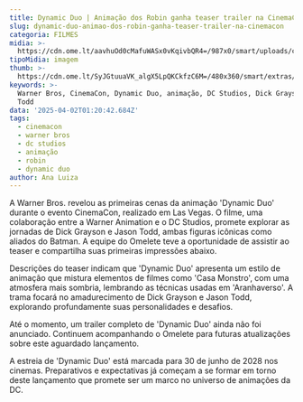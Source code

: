```yaml
---
title: Dynamic Duo | Animação dos Robin ganha teaser trailer na CinemaCon
slug: dynamic-duo-animao-dos-robin-ganha-teaser-trailer-na-cinemacon
categoria: FILMES
midia: >-
  https://cdn.ome.lt/aavhuOd0cMafuWASx0vKqivbQR4=/987x0/smart/uploads/conteudo/fotos/Untitled_design_54.png
tipoMidia: imagem
thumb: >-
  https://cdn.ome.lt/SyJGtuuaVK_algX5LpQKCkfzC6M=/480x360/smart/extras/conteudos/dynamic-duo.jpg
keywords: >-
  Warner Bros, CinemaCon, Dynamic Duo, animação, DC Studios, Dick Grayson, Jason
  Todd
data: '2025-04-02T01:20:42.684Z'
tags:
  - cinemacon
  - warner bros
  - dc studios
  - animação
  - robin
  - dynamic duo
author: Ana Luiza
---
```


A Warner Bros. revelou as primeiras cenas da animação 'Dynamic Duo' durante o evento CinemaCon, realizado em Las Vegas. O filme, uma colaboração entre a Warner Animation e o DC Studios, promete explorar as jornadas de Dick Grayson e Jason Todd, ambas figuras icônicas como aliados do Batman. A equipe do Omelete teve a oportunidade de assistir ao teaser e compartilha suas primeiras impressões abaixo.

Descrições do teaser indicam que 'Dynamic Duo' apresenta um estilo de animação que mistura elementos de filmes como 'Casa Monstro', com uma atmosfera mais sombria, lembrando as técnicas usadas em 'Aranhaverso'. A trama focará no amadurecimento de Dick Grayson e Jason Todd, explorando profundamente suas personalidades e desafios.

Até o momento, um trailer completo de 'Dynamic Duo' ainda não foi anunciado. Continuem acompanhando o Omelete para futuras atualizações sobre este aguardado lançamento.

A estreia de 'Dynamic Duo' está marcada para 30 de junho de 2028 nos cinemas. Preparativos e expectativas já começam a se formar em torno deste lançamento que promete ser um marco no universo de animações da DC.
